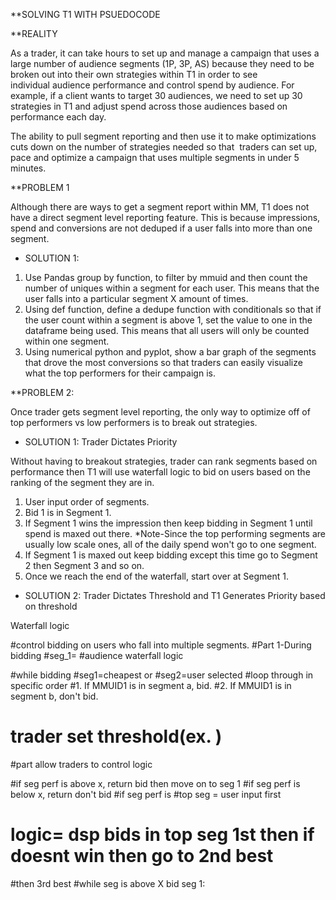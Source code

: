 **SOLVING T1 WITH PSUEDOCODE

**REALITY

As a trader, it can take hours to set up and manage a campaign that uses a large number of audience segments (1P, 3P, AS) because they need to be broken out into their own strategies within T1 in order to see individual audience performance and control spend by audience. For example, if a client wants to target 30 audiences, we need to set up 30 strategies in T1 and adjust spend across those audiences based on performance each day.

The ability to pull segment reporting and then use it to make optimizations  cuts down on the number of strategies needed so that  traders can set up, pace and optimize a campaign that uses multiple segments in under 5 minutes.





**PROBLEM 1

Although there are ways to get a segment report within MM, T1 does not have a direct segment level reporting feature. This is because impressions, spend and conversions are not deduped if a user falls into more than one segment.

* SOLUTION 1:

1. Use Pandas group by function, to filter by mmuid and then count the number of uniques within a segment for each user. This means that the user falls into a particular segment X amount of times. 
2. Using def function, define a dedupe function with conditionals so that if the user count within a segment is above 1, set the value to one in the dataframe being used. This means that all users will only be counted within one segment. 
3. Using numerical python and pyplot, show a bar graph of the segments that drove the most conversions so that traders can easily visualize what the top performers for their campaign is.


**PROBLEM 2: 

Once trader gets segment level reporting, the only way to optimize off of top performers vs low performers is to break out strategies.

* SOLUTION 1: Trader Dictates Priority

Without having to breakout strategies, trader can rank segments based on performance then T1 will use waterfall logic to bid on users based on the ranking of the segment they are in.

1. User input order of segments.
2. Bid 1 is in Segment 1. 
3. If Segment 1 wins the impression then keep bidding in Segment 1 until spend is maxed out there. *Note-Since the top performing segments are usually low scale ones, all of the daily spend won't go to one segment. 
4. If Segment 1 is maxed out keep bidding except this time go to Segment 2 then Segment 3 and so on. 
5. Once we reach the end of the waterfall, start over at Segment 1. 


* SOLUTION 2: Trader Dictates Threshold and T1 Generates Priority based on threshold

Waterfall logic 












#control bidding on users who fall into multiple segments.
#Part 1-During bidding
#seg_1=
#audience waterfall logic

#while bidding
#seg1=cheapest or #seg2=user selected
#loop through in specific order
#1. If MMUID1 is in segment a, bid. 
#2. If MMUID1 is in segment b, don't bid.

# trader set threshold(ex. )
#part  allow traders to control logic

#if seg perf is above x, return bid then move on to seg 1
#if seg perf is below x, return don't bid
#if seg perf is 
#top seg = user input first
# logic= dsp bids in top seg 1st then if doesnt win then go to 2nd best
#then 3rd best
#while seg is above X bid seg 1:
#



